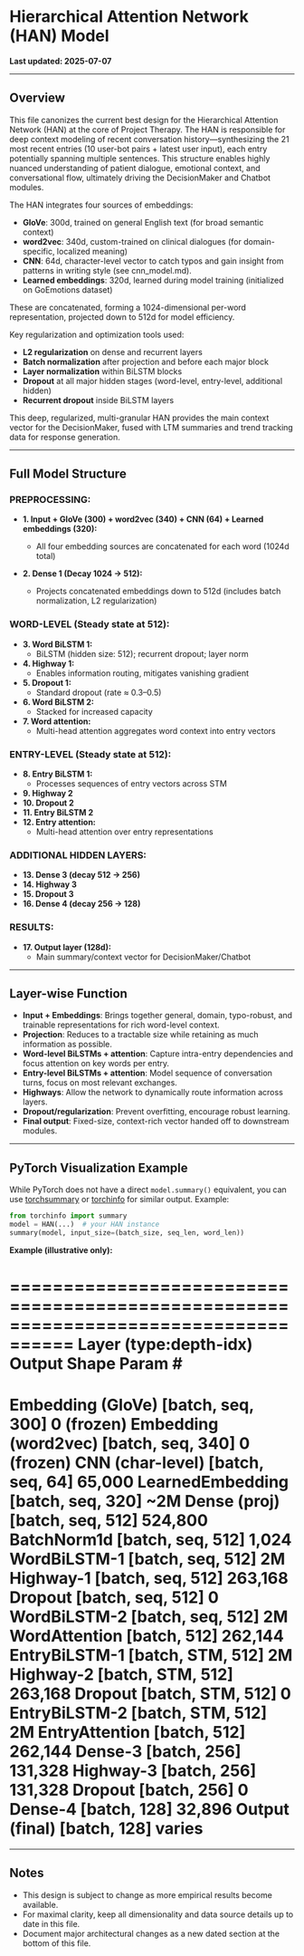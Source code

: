 # Hierarchical Attention Network (HAN) Model

**Last updated: 2025-07-07**

---

## Overview

This file canonizes the current best design for the Hierarchical Attention Network (HAN) at the core of Project Therapy. The HAN is responsible for deep context modeling of recent conversation history—synthesizing the 21 most recent entries (10 user-bot pairs + latest user input), each entry potentially spanning multiple sentences. This structure enables highly nuanced understanding of patient dialogue, emotional context, and conversational flow, ultimately driving the DecisionMaker and Chatbot modules.

The HAN integrates four sources of embeddings:

- **GloVe**: 300d, trained on general English text (for broad semantic context)
- **word2vec**: 340d, custom-trained on clinical dialogues (for domain-specific, localized meaning)
- **CNN**: 64d, character-level vector to catch typos and gain insight from patterns in writing style (see cnn_model.md).
- **Learned embeddings**: 320d, learned during model training (initialized on GoEmotions dataset)

These are concatenated, forming a 1024-dimensional per-word representation, projected down to 512d for model efficiency.

Key regularization and optimization tools used:

- **L2 regularization** on dense and recurrent layers
- **Batch normalization** after projection and before each major block
- **Layer normalization** within BiLSTM blocks
- **Dropout** at all major hidden stages (word-level, entry-level, additional hidden)
- **Recurrent dropout** inside BiLSTM layers

This deep, regularized, multi-granular HAN provides the main context vector for the DecisionMaker, fused with LTM summaries and trend tracking data for response generation.

---

## Full Model Structure

### PREPROCESSING:

- **1. Input + GloVe (300) + word2vec (340) + CNN (64) + Learned embeddings (320):**

  - All four embedding sources are concatenated for each word (1024d total)
- **2. Dense 1 (Decay 1024 → 512):**

  - Projects concatenated embeddings down to 512d (includes batch normalization, L2 regularization)

### WORD-LEVEL (Steady state at 512):

- **3. Word BiLSTM 1:**
  - BiLSTM (hidden size: 512); recurrent dropout; layer norm
- **4. Highway 1:**
  - Enables information routing, mitigates vanishing gradient
- **5. Dropout 1:**
  - Standard dropout (rate ≈ 0.3–0.5)
- **6. Word BiLSTM 2:**
  - Stacked for increased capacity
- **7. Word attention:**
  - Multi-head attention aggregates word context into entry vectors

### ENTRY-LEVEL (Steady state at 512):

- **8. Entry BiLSTM 1:**
  - Processes sequences of entry vectors across STM
- **9. Highway 2**
- **10. Dropout 2**
- **11. Entry BiLSTM 2**
- **12. Entry attention:**
  - Multi-head attention over entry representations

### ADDITIONAL HIDDEN LAYERS:

- **13. Dense 3 (decay 512 → 256)**
- **14. Highway 3**
- **15. Dropout 3**
- **16. Dense 4 (decay 256 → 128)**

### RESULTS:

- **17. Output layer (128d):**
  - Main summary/context vector for DecisionMaker/Chatbot

---

## Layer-wise Function

- **Input + Embeddings**: Brings together general, domain, typo-robust, and trainable representations for rich word-level context.
- **Projection**: Reduces to a tractable size while retaining as much information as possible.
- **Word-level BiLSTMs + attention**: Capture intra-entry dependencies and focus attention on key words per entry.
- **Entry-level BiLSTMs + attention**: Model sequence of conversation turns, focus on most relevant exchanges.
- **Highways**: Allow the network to dynamically route information across layers.
- **Dropout/regularization**: Prevent overfitting, encourage robust learning.
- **Final output**: Fixed-size, context-rich vector handed off to downstream modules.

---

## PyTorch Visualization Example

While PyTorch does not have a direct `model.summary()` equivalent, you can use [torchsummary](https://github.com/sksq96/pytorch-summary) or [torchinfo](https://github.com/TylerYep/torchinfo) for similar output. Example:

```python
from torchinfo import summary
model = HAN(...)  # your HAN instance
summary(model, input_size=(batch_size, seq_len, word_len))
```

**Example (illustrative only):**

====================================================================================
Layer (type:depth-idx)                    Output Shape              Param #
===========================================================================

Embedding (GloVe)                         [batch, seq, 300]         0 (frozen)
Embedding (word2vec)                      [batch, seq, 340]         0 (frozen)
CNN (char-level)                          [batch, seq, 64]          65,000
LearnedEmbedding                          [batch, seq, 320]         ~2M
Dense (proj)                              [batch, seq, 512]         524,800
BatchNorm1d                               [batch, seq, 512]         1,024
WordBiLSTM-1                              [batch, seq, 512]         2M
Highway-1                                 [batch, seq, 512]         263,168
Dropout                                   [batch, seq, 512]         0
WordBiLSTM-2                              [batch, seq, 512]         2M
WordAttention                             [batch, 512]              262,144
EntryBiLSTM-1                             [batch, STM, 512]         2M
Highway-2                                 [batch, STM, 512]         263,168
Dropout                                   [batch, STM, 512]         0
EntryBiLSTM-2                             [batch, STM, 512]         2M
EntryAttention                            [batch, 512]              262,144
Dense-3                                   [batch, 256]              131,328
Highway-3                                 [batch, 256]              131,328
Dropout                                   [batch, 256]              0
Dense-4                                   [batch, 128]              32,896
Output (final)                            [batch, 128]              varies
==========================================================================

---

## Notes

- This design is subject to change as more empirical results become available.
- For maximal clarity, keep all dimensionality and data source details up to date in this file.
- Document major architectural changes as a new dated section at the bottom of this file.

